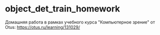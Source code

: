 # object_det_train_homework
Домашняя работа в рамках учебного курса "Компьютерное зрение" от Otus: https://otus.ru/learning/131029/
